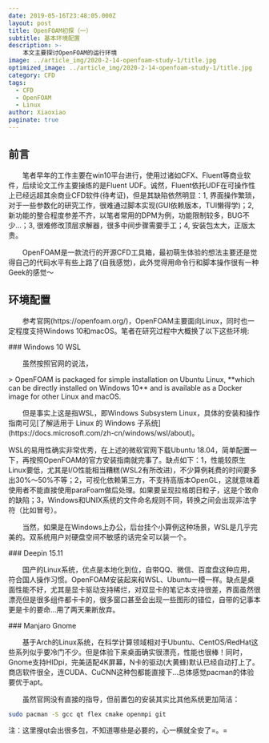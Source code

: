 ```yaml
---
date: 2019-05-16T23:48:05.000Z
layout: post
title: OpenFOAM初探（一）
subtitle: 基本环境配置
description: >-
    本文主要探讨OpenFOAM的运行环境
image: ../article_img/2020-2-14-openfoam-study-1/title.jpg
optimized_image: ../article_img/2020-2-14-openfoam-study-1/title.jpg
category: CFD
tags:
  - CFD
  - OpenFOAM
  - Linux
author: Xiaoxiao
paginate: true
---
```


## 前言

<p style="text-indent:2em">笔者早年的工作主要在win10平台进行，使用过诸如CFX、Fluent等商业软件，后续论文工作主要操练的是Fluent UDF。诚然，Fluent依托UDF在可操作性上已经远超其余商业CFD软件(待考证)，但是其缺陷依然明显：1, 界面操作繁琐，对于一些参数化的研究工作，很难通过脚本实现(GUI依赖版本，TUI懒得学)；2, 新功能的整合程度参差不齐，以笔者常用的DPM为例，功能限制较多，BUG不少...；3, 很难修改顶层求解器，很多中间步骤需要手工；4, 安装包太大，正版太贵。</p>

<p style="text-indent:2em">OpenFOAM是一款流行的开源CFD工具箱，最初萌生体验的想法主要还是觉得自己的代码水平有些上路了(自我感觉)，此外觉得用命令行和脚本操作很有一种Geek的感觉～</p>

## 环境配置
<p style="text-indent:2em">参考官网(https://openfoam.org/)，OpenFOAM主要面向Linux，同时也一定程度支持Windows 10和macOS。笔者在研究过程中大概换了以下这些环境:</p>
### Windows 10 WSL
<p style="text-indent:2em">虽然按照官网的说法，</p>
> OpenFOAM is packaged for simple installation on Ubuntu Linux, **which can be directly installed on Windows 10** and is available as a Docker image for other Linux and macOS.
<p style="text-indent:2em">但是事实上这是指WSL，即Windows Subsystem Linux，具体的安装和操作指南可见[了解适用于 Linux 的 Windows 子系统](https://docs.microsoft.com/zh-cn/windows/wsl/about)。</p>
WSL的易用性确实非常优秀，在上述的微软官网下载Ubuntu 18.04，简单配置一下，再按照OpenFOAM的官方安装指南就完事了。缺点如下：1，性能较原生Linux要低，尤其是I/O性能相当糟糕(WSL2有所改进)，不少算例耗费的时间要多出30%～50%不等；2，可视化依赖第三方，不支持高版本OpenGL，这就意味着使用者不能直接使用paraFoam做后处理。如果要呈现拉格朗日粒子，这是个致命的缺陷；3，Windows和UNIX系统的文件命名规则不同，转换之间会出现非法字符（比如冒号）。</p>
<p style="text-indent:2em">当然，如果是在Windows上办公，后台挂个小算例这种场景，WSL是几乎完美的。双系统用户对硬盘空间不敏感的话完全可以装一个。</p>
### Deepin 15.11
<p style="text-indent:2em">国产的Linux系统，优点是本地化到位，自带QQ、微信、百度盘这种应用，符合国人操作习惯。OpenFOAM安装起来和WSL、Ubuntu一模一样。缺点是桌面性能不好，尤其是显卡驱动支持稀烂，对双显卡的笔记本支持很差，界面虽然很漂亮但是很多组件都卡卡的，很多窗口甚至会出现一些图形的错位，自带的记事本更是卡的要命...用了两天果断放弃。</p>
### Manjaro Gnome
<p style="text-indent:2em">基于Arch的Linux系统，在科学计算领域相对于Ubuntu、CentOS/RedHat这些系列似乎要冷门不少。但是体验下来桌面确实很漂亮，性能也很棒！同时，Gnome支持HIDpi，完美适配4K屏幕，N卡的驱动(大黄蜂)默认已经自动打上了。商店软件很全，连CUDA、CuCNN这种包都能直接下...总体感觉pacman的体验要优于apt。</p>
<p style="text-indent:2em">虽然官网没有直接的指导，但前置包的安装其实比其他系统更加简洁：</p>

```bash
sudo pacman -S gcc qt flex cmake openmpi git
```

注：这里搜qt会出很多包，不知道哪些是必要的，心一横就全安了=。=
